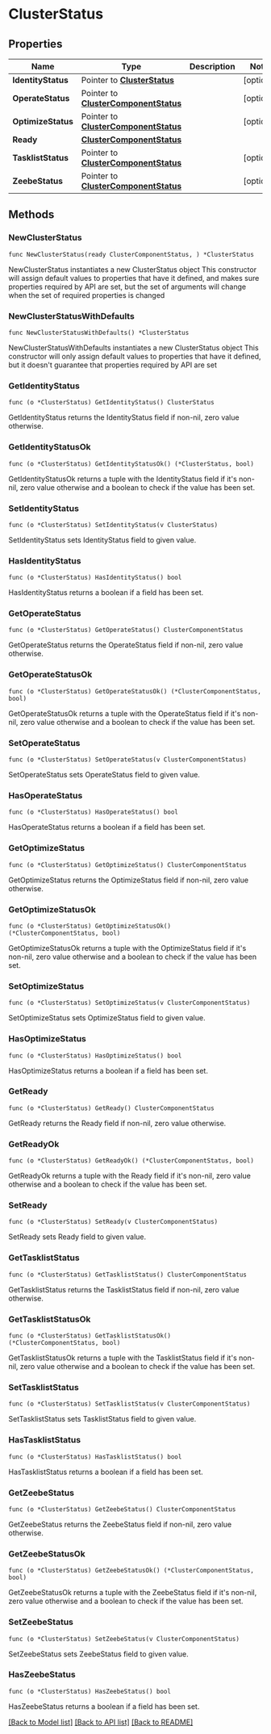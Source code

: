 # ClusterStatus

## Properties

Name | Type | Description | Notes
------------ | ------------- | ------------- | -------------
**IdentityStatus** | Pointer to [**ClusterStatus**](ClusterStatus.md) |  | [optional] 
**OperateStatus** | Pointer to [**ClusterComponentStatus**](ClusterComponentStatus.md) |  | [optional] 
**OptimizeStatus** | Pointer to [**ClusterComponentStatus**](ClusterComponentStatus.md) |  | [optional] 
**Ready** | [**ClusterComponentStatus**](ClusterComponentStatus.md) |  | 
**TasklistStatus** | Pointer to [**ClusterComponentStatus**](ClusterComponentStatus.md) |  | [optional] 
**ZeebeStatus** | Pointer to [**ClusterComponentStatus**](ClusterComponentStatus.md) |  | [optional] 

## Methods

### NewClusterStatus

`func NewClusterStatus(ready ClusterComponentStatus, ) *ClusterStatus`

NewClusterStatus instantiates a new ClusterStatus object
This constructor will assign default values to properties that have it defined,
and makes sure properties required by API are set, but the set of arguments
will change when the set of required properties is changed

### NewClusterStatusWithDefaults

`func NewClusterStatusWithDefaults() *ClusterStatus`

NewClusterStatusWithDefaults instantiates a new ClusterStatus object
This constructor will only assign default values to properties that have it defined,
but it doesn't guarantee that properties required by API are set

### GetIdentityStatus

`func (o *ClusterStatus) GetIdentityStatus() ClusterStatus`

GetIdentityStatus returns the IdentityStatus field if non-nil, zero value otherwise.

### GetIdentityStatusOk

`func (o *ClusterStatus) GetIdentityStatusOk() (*ClusterStatus, bool)`

GetIdentityStatusOk returns a tuple with the IdentityStatus field if it's non-nil, zero value otherwise
and a boolean to check if the value has been set.

### SetIdentityStatus

`func (o *ClusterStatus) SetIdentityStatus(v ClusterStatus)`

SetIdentityStatus sets IdentityStatus field to given value.

### HasIdentityStatus

`func (o *ClusterStatus) HasIdentityStatus() bool`

HasIdentityStatus returns a boolean if a field has been set.

### GetOperateStatus

`func (o *ClusterStatus) GetOperateStatus() ClusterComponentStatus`

GetOperateStatus returns the OperateStatus field if non-nil, zero value otherwise.

### GetOperateStatusOk

`func (o *ClusterStatus) GetOperateStatusOk() (*ClusterComponentStatus, bool)`

GetOperateStatusOk returns a tuple with the OperateStatus field if it's non-nil, zero value otherwise
and a boolean to check if the value has been set.

### SetOperateStatus

`func (o *ClusterStatus) SetOperateStatus(v ClusterComponentStatus)`

SetOperateStatus sets OperateStatus field to given value.

### HasOperateStatus

`func (o *ClusterStatus) HasOperateStatus() bool`

HasOperateStatus returns a boolean if a field has been set.

### GetOptimizeStatus

`func (o *ClusterStatus) GetOptimizeStatus() ClusterComponentStatus`

GetOptimizeStatus returns the OptimizeStatus field if non-nil, zero value otherwise.

### GetOptimizeStatusOk

`func (o *ClusterStatus) GetOptimizeStatusOk() (*ClusterComponentStatus, bool)`

GetOptimizeStatusOk returns a tuple with the OptimizeStatus field if it's non-nil, zero value otherwise
and a boolean to check if the value has been set.

### SetOptimizeStatus

`func (o *ClusterStatus) SetOptimizeStatus(v ClusterComponentStatus)`

SetOptimizeStatus sets OptimizeStatus field to given value.

### HasOptimizeStatus

`func (o *ClusterStatus) HasOptimizeStatus() bool`

HasOptimizeStatus returns a boolean if a field has been set.

### GetReady

`func (o *ClusterStatus) GetReady() ClusterComponentStatus`

GetReady returns the Ready field if non-nil, zero value otherwise.

### GetReadyOk

`func (o *ClusterStatus) GetReadyOk() (*ClusterComponentStatus, bool)`

GetReadyOk returns a tuple with the Ready field if it's non-nil, zero value otherwise
and a boolean to check if the value has been set.

### SetReady

`func (o *ClusterStatus) SetReady(v ClusterComponentStatus)`

SetReady sets Ready field to given value.


### GetTasklistStatus

`func (o *ClusterStatus) GetTasklistStatus() ClusterComponentStatus`

GetTasklistStatus returns the TasklistStatus field if non-nil, zero value otherwise.

### GetTasklistStatusOk

`func (o *ClusterStatus) GetTasklistStatusOk() (*ClusterComponentStatus, bool)`

GetTasklistStatusOk returns a tuple with the TasklistStatus field if it's non-nil, zero value otherwise
and a boolean to check if the value has been set.

### SetTasklistStatus

`func (o *ClusterStatus) SetTasklistStatus(v ClusterComponentStatus)`

SetTasklistStatus sets TasklistStatus field to given value.

### HasTasklistStatus

`func (o *ClusterStatus) HasTasklistStatus() bool`

HasTasklistStatus returns a boolean if a field has been set.

### GetZeebeStatus

`func (o *ClusterStatus) GetZeebeStatus() ClusterComponentStatus`

GetZeebeStatus returns the ZeebeStatus field if non-nil, zero value otherwise.

### GetZeebeStatusOk

`func (o *ClusterStatus) GetZeebeStatusOk() (*ClusterComponentStatus, bool)`

GetZeebeStatusOk returns a tuple with the ZeebeStatus field if it's non-nil, zero value otherwise
and a boolean to check if the value has been set.

### SetZeebeStatus

`func (o *ClusterStatus) SetZeebeStatus(v ClusterComponentStatus)`

SetZeebeStatus sets ZeebeStatus field to given value.

### HasZeebeStatus

`func (o *ClusterStatus) HasZeebeStatus() bool`

HasZeebeStatus returns a boolean if a field has been set.


[[Back to Model list]](../README.md#documentation-for-models) [[Back to API list]](../README.md#documentation-for-api-endpoints) [[Back to README]](../README.md)


